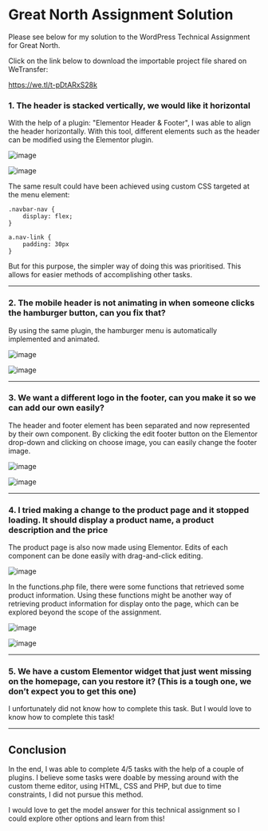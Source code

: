 # Great North Assignment Solution

Please see below for my solution to the WordPress Technical Assignment for Great North.

Click on the link below to download the importable project file shared on WeTransfer:

https://we.tl/t-pDtARxS28k

### 1. The header is stacked vertically, we would like it horizontal
With the help of a plugin: "Elementor Header & Footer", I was able to align the header horizontally. With this tool,
different elements such as the header can be modified using the Elementor plugin.

![image](https://github.com/rorense/Great-North-Assignment/assets/103559314/a8737472-438b-4d7c-a24f-000d0d3088c0)

![image](https://github.com/rorense/Great-North-Assignment/assets/103559314/bf801ffe-f1aa-43f3-93e9-4a68067ae22b)

The same result could have been achieved using custom CSS targeted at the menu element:

```
.navbar-nav {
	display: flex;
}

a.nav-link {
	padding: 30px
}
```
But for this purpose, the simpler way of doing this was prioritised. This allows for easier methods of accomplishing other tasks.

---
  
### 2. The mobile header is not animating in when someone clicks the hamburger button, can you fix that?
By using the same plugin, the hamburger menu is automatically implemented and animated.

![image](https://github.com/rorense/Great-North-Assignment/assets/103559314/8046904d-b49b-4fb8-ba63-cf1e34cd1b43)

![image](https://github.com/rorense/Great-North-Assignment/assets/103559314/689e53c7-f9c3-4a5d-a928-31791dbca2bc)

---

### 3. We want a different logo in the footer, can you make it so we can add our own easily?
The header and footer element has been separated and now represented by their own component. By clicking the edit footer button on the Elementor drop-down and clicking on choose image, you can easily change the footer image.

![image](https://github.com/rorense/Great-North-Assignment/assets/103559314/90a3d797-a7ee-49f8-a140-c4e6968dea49)

![image](https://github.com/rorense/Great-North-Assignment/assets/103559314/eff13fe4-2a6a-4751-bce9-bebba0dde142)

---

### 4. I tried making a change to the product page and it stopped loading. It should display a product name, a product description and the price

The product page is also now made using Elementor. Edits of each component can be done easily with drag-and-click editing.

![image](https://github.com/rorense/Great-North-Assignment/assets/103559314/2f2eaa71-24c1-4d00-9d5c-4aeef3cc5d74)

In the functions.php file, there were some functions that retrieved some product information. Using these functions might be another way of retrieving product information for display onto the page, which can be explored beyond the scope of the assignment.

![image](https://github.com/rorense/Great-North-Assignment/assets/103559314/ae2df0ac-d598-4112-8077-fe3281aba590)

![image](https://github.com/rorense/Great-North-Assignment/assets/103559314/2fd6b34f-cb59-4899-8026-2babf6fe8a4b)

---

### 5. We have a custom Elementor widget that just went missing on the homepage, can you restore it? (This is a tough one, we don’t expect you to get this one)

I unfortunately did not know how to complete this task. But I would love to know how to complete this task!

---

## Conclusion

In the end, I was able to complete 4/5 tasks with the help of a couple of plugins. I believe some tasks were doable by messing around with the custom theme editor, using HTML, CSS and PHP, but due to time constraints, I did not pursue this method. 

I would love to get the model answer for this technical assignment so I could explore other options and learn from this!
